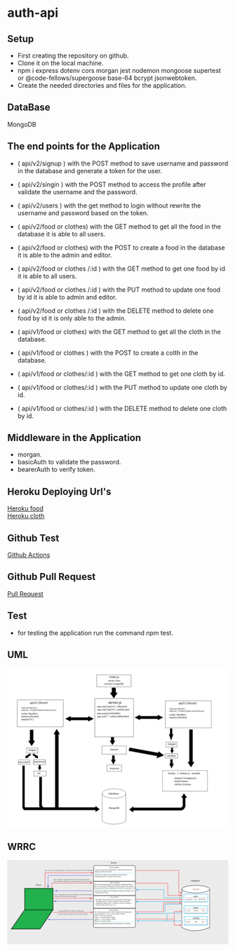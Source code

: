 # auth-api

## Setup
* First creating the repository on github.
* Clone it on the local machine.
* npm i express dotenv cors morgan jest nodemon mongoose supertest or @code-fellows/supergoose base-64 bcrypt jsonwebtoken.
* Create the needed directories and files for the application.

## DataBase 
MongoDB
## The end points for the Application

* ( api/v2/signup ) with the POST method to save username and password in the database and generate a token for the user.
* ( api/v2/singin ) with the POST method to access the profile after validate the username and the password.
* ( api/v2/users ) with the get method to login without rewrite the username and password based on the token.

* ( api/v2/food or clothes) with the GET method to get all the food in the database it is able to all users.
* ( api/v2/food or clothes) with the POST to create a food in the database it is able to the admin and editor.
* ( api/v2/food or clothes /:id ) with the GET method to get one food by id it is able to all users.
* ( api/v2/food or clothes /:id ) with the PUT method to update one food by id it is able to admin and editor.
* ( api/v2/food or clothes /:id ) with the DELETE method to delete one food by id it is only able to the admin.

* ( api/v1/food or clothes) with the GET method to get all the cloth in the database.
* ( api/v1/food or clothes ) with the POST to create a colth in the database.
* ( api/v1/food or clothes/:id ) with the GET method to get one cloth by id.
* ( api/v1/food or clothes/:id ) with the PUT method to update one cloth by id.
* ( api/v1/food or clothes/:id ) with the DELETE method to delete one cloth by id.


## Middleware in the Application 
* morgan.
* basicAuth to validate the password.
* bearerAuth to verify token.

## Heroku Deploying Url's

[Heroku food](https://hamza-api-server.herokuapp.com/food)<br>
[Heroku cloth](https://hamza-api-server.herokuapp.com/cloth)<br>

## Github Test
[Github Actions](https://github.com/hamzashamoun96/api-server/actions)

## Github Pull Request
[Pull Request](https://github.com/hamzashamoun96/api-server/pull/2)

## Test
* for testing the application run the command npm test.

## UML 
![uml](/uml.png)
## WRRC
![](/wrrc.png)